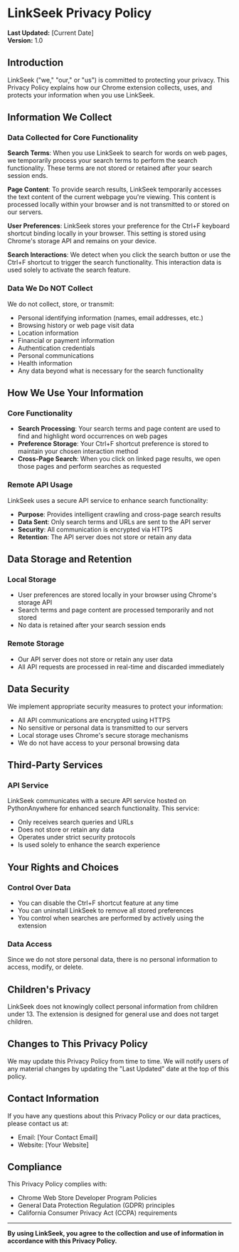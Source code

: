 # LinkSeek Privacy Policy

**Last Updated:** [Current Date]  
**Version:** 1.0

## Introduction

LinkSeek ("we," "our," or "us") is committed to protecting your privacy. This Privacy Policy explains how our Chrome extension collects, uses, and protects your information when you use LinkSeek.

## Information We Collect

### Data Collected for Core Functionality

**Search Terms**: When you use LinkSeek to search for words on web pages, we temporarily process your search terms to perform the search functionality. These terms are not stored or retained after your search session ends.

**Page Content**: To provide search results, LinkSeek temporarily accesses the text content of the current webpage you're viewing. This content is processed locally within your browser and is not transmitted to or stored on our servers.

**User Preferences**: LinkSeek stores your preference for the Ctrl+F keyboard shortcut binding locally in your browser. This setting is stored using Chrome's storage API and remains on your device.

**Search Interactions**: We detect when you click the search button or use the Ctrl+F shortcut to trigger the search functionality. This interaction data is used solely to activate the search feature.

### Data We Do NOT Collect

We do not collect, store, or transmit:
- Personal identifying information (names, email addresses, etc.)
- Browsing history or web page visit data
- Location information
- Financial or payment information
- Authentication credentials
- Personal communications
- Health information
- Any data beyond what is necessary for the search functionality

## How We Use Your Information

### Core Functionality
- **Search Processing**: Your search terms and page content are used to find and highlight word occurrences on web pages
- **Preference Storage**: Your Ctrl+F shortcut preference is stored to maintain your chosen interaction method
- **Cross-Page Search**: When you click on linked page results, we open those pages and perform searches as requested

### Remote API Usage
LinkSeek uses a secure API service to enhance search functionality:
- **Purpose**: Provides intelligent crawling and cross-page search results
- **Data Sent**: Only search terms and URLs are sent to the API server
- **Security**: All communication is encrypted via HTTPS
- **Retention**: The API server does not store or retain any data

## Data Storage and Retention

### Local Storage
- User preferences are stored locally in your browser using Chrome's storage API
- Search terms and page content are processed temporarily and not stored
- No data is retained after your search session ends

### Remote Storage
- Our API server does not store or retain any user data
- All API requests are processed in real-time and discarded immediately

## Data Security

We implement appropriate security measures to protect your information:
- All API communications are encrypted using HTTPS
- No sensitive or personal data is transmitted to our servers
- Local storage uses Chrome's secure storage mechanisms
- We do not have access to your personal browsing data

## Third-Party Services

### API Service
LinkSeek communicates with a secure API service hosted on PythonAnywhere for enhanced search functionality. This service:
- Only receives search queries and URLs
- Does not store or retain any data
- Operates under strict security protocols
- Is used solely to enhance the search experience

## Your Rights and Choices

### Control Over Data
- You can disable the Ctrl+F shortcut feature at any time
- You can uninstall LinkSeek to remove all stored preferences
- You control when searches are performed by actively using the extension

### Data Access
Since we do not store personal data, there is no personal information to access, modify, or delete.

## Children's Privacy

LinkSeek does not knowingly collect personal information from children under 13. The extension is designed for general use and does not target children.

## Changes to This Privacy Policy

We may update this Privacy Policy from time to time. We will notify users of any material changes by updating the "Last Updated" date at the top of this policy.

## Contact Information

If you have any questions about this Privacy Policy or our data practices, please contact us at:
- Email: [Your Contact Email]
- Website: [Your Website]

## Compliance

This Privacy Policy complies with:
- Chrome Web Store Developer Program Policies
- General Data Protection Regulation (GDPR) principles
- California Consumer Privacy Act (CCPA) requirements

---

**By using LinkSeek, you agree to the collection and use of information in accordance with this Privacy Policy.**
